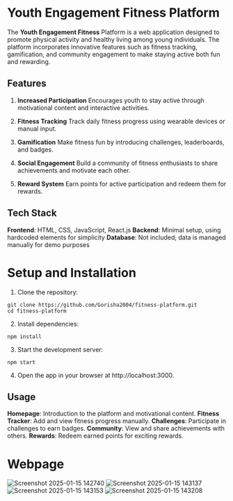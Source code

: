 # Youth Engagement Fitness Platform
The **Youth Engagement Fitness** Platform is a web application designed to promote physical activity and healthy living among young individuals. The platform incorporates innovative features such as fitness tracking, gamification, and community engagement to make staying active both fun and rewarding.
## Features
1. **Increased Participation**
Encourages youth to stay active through motivational content and interactive activities.

2. **Fitness Tracking**
Track daily fitness progress using wearable devices or manual input.

3. **Gamification**
Make fitness fun by introducing challenges, leaderboards, and badges.

4. **Social Engagement**
Build a community of fitness enthusiasts to share achievements and motivate each other.

5. **Reward System**
Earn points for active participation and redeem them for rewards.
## Tech Stack
**Frontend**: HTML, CSS, JavaScript, React.js
**Backend**: Minimal setup, using hardcoded elements for simplicity
**Database**: Not included; data is managed manually for demo purposes

# Setup and Installation
1. Clone the repository:
```
git clone https://github.com/Gorisha2004/fitness-platform.git
cd fitness-platform
```
2. Install dependencies:
```
npm install

```
3. Start the development server:
```
npm start
```
4. Open the app in your browser at http://localhost:3000.
## Usage
**Homepage**: Introduction to the platform and motivational content.
**Fitness Tracker**: Add and view fitness progress manually.
**Challenges**: Participate in challenges to earn badges.
**Community**: View and share achievements with others.
**Rewards**: Redeem earned points for exciting rewards.

# Webpage
![Screenshot 2025-01-15 142740](https://github.com/user-attachments/assets/f11524d3-4f13-4a89-8e18-ce4a60189c2b)
![Screenshot 2025-01-15 143137](https://github.com/user-attachments/assets/b459b081-1704-496d-bf57-27e53b87e9ac)
![Screenshot 2025-01-15 143153](https://github.com/user-attachments/assets/2702f975-6082-40a1-b883-253650f00ca1)
![Screenshot 2025-01-15 143208](https://github.com/user-attachments/assets/a2d2fc21-3780-446b-8fe0-d1b1e25f26bd)
